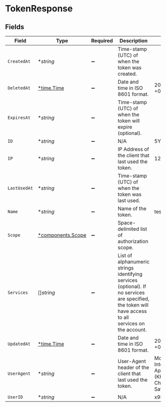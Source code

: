 # TokenResponse


## Fields

| Field                                                                                                                                                   | Type                                                                                                                                                    | Required                                                                                                                                                | Description                                                                                                                                             | Example                                                                                                                                                 |
| ------------------------------------------------------------------------------------------------------------------------------------------------------- | ------------------------------------------------------------------------------------------------------------------------------------------------------- | ------------------------------------------------------------------------------------------------------------------------------------------------------- | ------------------------------------------------------------------------------------------------------------------------------------------------------- | ------------------------------------------------------------------------------------------------------------------------------------------------------- |
| `CreatedAt`                                                                                                                                             | **string*                                                                                                                                               | :heavy_minus_sign:                                                                                                                                      | Time-stamp (UTC) of when the token was created.                                                                                                         |                                                                                                                                                         |
| `DeletedAt`                                                                                                                                             | [*time.Time](https://pkg.go.dev/time#Time)                                                                                                              | :heavy_minus_sign:                                                                                                                                      | Date and time in ISO 8601 format.                                                                                                                       | 2020-04-09 18:14:30 +0000 UTC                                                                                                                           |
| `ExpiresAt`                                                                                                                                             | **string*                                                                                                                                               | :heavy_minus_sign:                                                                                                                                      | Time-stamp (UTC) of when the token will expire (optional).                                                                                              |                                                                                                                                                         |
| `ID`                                                                                                                                                    | **string*                                                                                                                                               | :heavy_minus_sign:                                                                                                                                      | N/A                                                                                                                                                     | 5Yo3XXnrQpjc20u0ybrf2g                                                                                                                                  |
| `IP`                                                                                                                                                    | **string*                                                                                                                                               | :heavy_minus_sign:                                                                                                                                      | IP Address of the client that last used the token.                                                                                                      | 127.17.202.173                                                                                                                                          |
| `LastUsedAt`                                                                                                                                            | **string*                                                                                                                                               | :heavy_minus_sign:                                                                                                                                      | Time-stamp (UTC) of when the token was last used.                                                                                                       |                                                                                                                                                         |
| `Name`                                                                                                                                                  | **string*                                                                                                                                               | :heavy_minus_sign:                                                                                                                                      | Name of the token.                                                                                                                                      | test-token                                                                                                                                              |
| `Scope`                                                                                                                                                 | [*components.Scope](../../models/components/scope.md)                                                                                                   | :heavy_minus_sign:                                                                                                                                      | Space-delimited list of authorization scope.                                                                                                            |                                                                                                                                                         |
| `Services`                                                                                                                                              | []*string*                                                                                                                                              | :heavy_minus_sign:                                                                                                                                      | List of alphanumeric strings identifying services (optional). If no services are specified, the token will have access to all services on the account.<br/> |                                                                                                                                                         |
| `UpdatedAt`                                                                                                                                             | [*time.Time](https://pkg.go.dev/time#Time)                                                                                                              | :heavy_minus_sign:                                                                                                                                      | Date and time in ISO 8601 format.                                                                                                                       | 2020-04-09 18:14:30 +0000 UTC                                                                                                                           |
| `UserAgent`                                                                                                                                             | **string*                                                                                                                                               | :heavy_minus_sign:                                                                                                                                      | User-Agent header of the client that last used the token.                                                                                               | Mozilla/5.0 (Macintosh; Intel Mac OS X 10_12_3) AppleWebKit/537.36 (KHTML, like Gecko) Chrome/56.0.2924.87 Safari/537.36                                |
| `UserID`                                                                                                                                                | **string*                                                                                                                                               | :heavy_minus_sign:                                                                                                                                      | N/A                                                                                                                                                     | x9KzsrACXZv8tPwlEDsKb6                                                                                                                                  |
